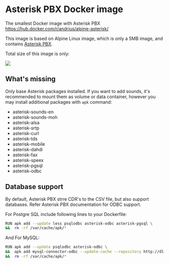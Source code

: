 Asterisk PBX Docker image
=========================

The smallest Docker image with Asterisk PBX https://hub.docker.com/r/andrius/alpine-asterisk/

This image is based on Alpine Linux image, which is only a 5MB image, and contains
[Asterisk PBX](http://www.asterisk.org/get-started/features).

Total size of this image is only:

[![](https://images.microbadger.com/badges/image/andrius/alpine-asterisk.svg)](https://microbadger.com/images/andrius/alpine-asterisk "Get your own image badge on microbadger.com")

What's missing
---------------

Only base Asterisk packages installed. If you want to add sounds, it's recommended to mount them as volume or data container, however you may install additional packages with `apk` command:

- asterisk-sounds-en
- asterisk-sounds-moh
- asterisk-alsa
- asterisk-srtp
- asterisk-curl
- asterisk-tds
- asterisk-mobile
- asterisk-dahdi
- asterisk-fax
- asterisk-speex
- asterisk-pgsql
- asterisk-odbc

Database support
----------------

By default, Asterisk PBX strre CDR's to the CSV file, but also support databases. Refer Asterisk PBX documentation for ODBC support. 

For Postgre SQL include following lines to your Dockerfile:

```bash
RUN apk add --update less psqlodbc asterisk-odbc asterisk-pgsql \
&&  rm -rf /var/cache/apk/*
```

And For MySQL:

```bash
RUN apk add --update psqlodbc asterisk-odbc \
&&  apk add mysql-connector-odbc --update-cache --repository http://dl-4.alpinelinux.org/alpine/edge/testing/ --allow-untrusted \
&&  rm -rf /var/cache/apk/*
```

